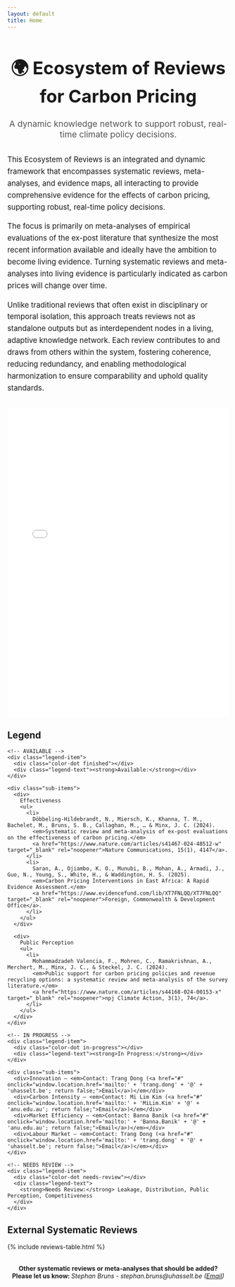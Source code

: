 ```yaml
---
layout: default
title: Home
---
```


<div class="header-container" style="text-align: center; margin-top: 2rem;">
  <h1 style="font-size: 2.5rem; font-weight: bold;">🌍 Ecosystem of Reviews for Carbon Pricing</h1>
  <p style="font-size: 1.2rem; color: #555; max-width: 800px; margin: auto;">
    A dynamic knowledge network to support robust, real-time climate policy decisions.
  </p>
</div>

<div style="max-width: 900px; margin: 2rem auto; line-height: 1.6; font-size: 1.05rem;">
  <p>
    This Ecosystem of Reviews is an integrated and dynamic framework that encompasses systematic reviews, meta-analyses, and evidence maps, all interacting to provide comprehensive evidence for the effects of carbon pricing, supporting robust, real-time policy decisions.
  </p>

  <p>
    The focus is primarily on meta-analyses of empirical evaluations of the ex-post literature that synthesize the most recent information available and ideally have the ambition to become living evidence. Turning systematic reviews and meta-analyses into living evidence is particularly indicated as carbon prices will change over time.
  </p>

  <p>
    Unlike traditional reviews that often exist in disciplinary or temporal isolation, this approach treats reviews not as standalone outputs but as interdependent nodes in a living, adaptive knowledge network. Each review contributes to and draws from others within the system, fostering coherence, reducing redundancy, and enabling methodological harmonization to ensure comparability and uphold quality standards.
  </p>
  
</div>

<!-- Embedded Graph -->
<div class="graph-container">
  <iframe src="carbon_pricing_graph.html" width="100%" height="700" style="border: none;"></iframe>
</div>

<!-- Main Content Wrapper -->
<div class="stacked-container">

  <!-- Legend Section -->
  <div class="legend-box">
    <h2>Legend</h2>

    <!-- AVAILABLE -->
    <div class="legend-item">
      <div class="color-dot finished"></div>
      <div class="legend-text"><strong>Available:</strong></div>
    </div>

    <div class="sub-items">
      <div>
        Effectiveness
        <ul>
          <li>
            Döbbeling-Hildebrandt, N., Miersch, K., Khanna, T. M., Bachelet, M., Bruns, S. B., Callaghan, M., … & Minx, J. C. (2024). 
            <em>Systematic review and meta-analysis of ex-post evaluations on the effectiveness of carbon pricing.</em> 
            <a href="https://www.nature.com/articles/s41467-024-48512-w" target="_blank" rel="noopener">Nature Communications, 15(1), 4147</a>.
          </li>
          <li>
            Saran, A., Ojiambo, K. O., Munubi, B., Mohan, A., Armadi, J., Guo, N., Young, S., White, H., & Waddington, H. S. (2025). 
            <em>Carbon Pricing Interventions in East Africa: A Rapid Evidence Assessment.</em> 
            <a href="https://www.evidencefund.com/lib/XT7FNLQQ/XT7FNLQQ" target="_blank" rel="noopener">Foreign, Commonwealth & Development Office</a>.
          </li>
        </ul>
      </div>

      <div>
        Public Perception
        <ul>
          <li>
            Mohammadzadeh Valencia, F., Mohren, C., Ramakrishnan, A., Merchert, M., Minx, J. C., & Steckel, J. C. (2024). 
            <em>Public support for carbon pricing policies and revenue recycling options: a systematic review and meta-analysis of the survey literature.</em> 
            <a href="https://www.nature.com/articles/s44168-024-00153-x" target="_blank" rel="noopener">npj Climate Action, 3(1), 74</a>.
          </li>
        </ul>
      </div>
    </div>

    <!-- IN PROGRESS -->
    <div class="legend-item">
      <div class="color-dot in-progress"></div>
      <div class="legend-text"><strong>In Progress:</strong></div>
    </div>

    <div class="sub-items">
      <div>Innovation – <em>Contact: Trang Dong (<a href="#" onclick="window.location.href='mailto:' + 'trang.dong' + '@' + 'uhasselt.be'; return false;">Email</a>)</em</div>
      <div>Carbon Intensity – <em>Contact: Mi Lim Kim (<a href="#" onclick="window.location.href='mailto:' + 'MiLim.Kim' + '@' + 'anu.edu.au'; return false;">Email</a>)</em</div>
      <div>Market Efficiency – <em>Contact: Banna Banik (<a href="#" onclick="window.location.href='mailto:' + 'Banna.Banik' + '@' + 'anu.edu.au'; return false;">Email</a>)</em></div>
      <div>Labour Market – <em>Contact: Trang Dong (<a href="#" onclick="window.location.href='mailto:' + 'trang.dong' + '@' + 'uhasselt.be'; return false;">Email</a>)</em></div>
    </div>

    <!-- NEEDS REVIEW -->
    <div class="legend-item">
      <div class="color-dot needs-review"></div>
      <div class="legend-text">
        <strong>Needs Review:</strong> Leakage, Distribution, Public Perception, Competitiveness
      </div>
    </div>

  </div>  
    
  <!-- Table Section -->
  <div class="table-container">
    <h2>External Systematic Reviews</h2>
    {% include reviews-table.html %}
  </div>

  <!-- Contribution Call -->
  <div class="contribute-note" style="text-align: center; margin-top: 2rem;">
    <p>
      <strong>
        Other systematic reviews or meta-analyses that should be added?<br>
        Please let us know:
      </strong>
      <em>
        Stephan Bruns - stephan.bruns@uhasselt.be (<a href="#" onclick="window.location.href='mailto:' + 'stephan.bruns' + '@' + 'uhasselt.be'; return false;">Email</a>)
      </em>
    </p>
  </div>

</div>
